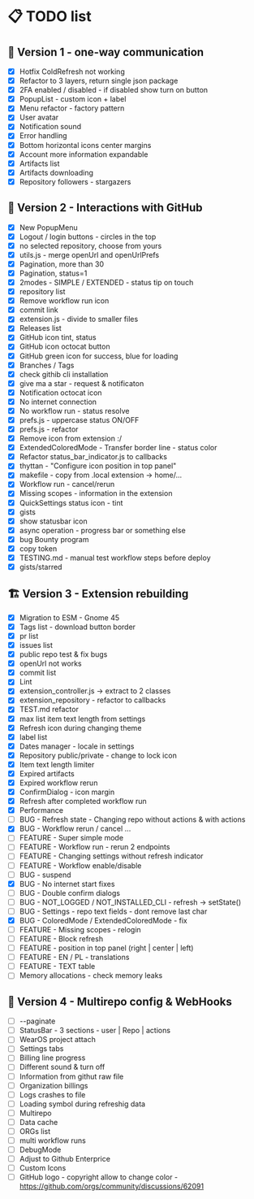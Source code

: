 # 📋 TODO list

## 🚀 Version 1 - one-way communication

- [x] Hotfix ColdRefresh not working
- [x] Refactor to 3 layers, return single json package
- [x] 2FA enabled / disabled - if disabled show turn on button
- [x] PopupList - custom icon + label
- [x] Menu refactor - factory pattern
- [x] User avatar
- [x] Notification sound
- [x] Error handling
- [x] Bottom horizontal icons center margins
- [x] Account more information expandable
- [x] Artifacts list
- [x] Artifacts downloading
- [x] Repository followers - stargazers

## 🌟 Version 2 - Interactions with GitHub
- [x] New PopupMenu
- [x] Logout / login buttons - circles in the top
- [x] no selected repository, choose from yours
- [x] utils.js - merge openUrl and openUrlPrefs
- [x] Pagination, more than 30
- [x] Pagination, status=1
- [x] 2modes - SIMPLE / EXTENDED - status tip on touch
- [x] repository list
- [x] Remove workflow run icon
- [x] commit link
- [x] extension.js - divide to smaller files
- [x] Releases list
- [x] GitHub icon tint, status
- [x] GitHub icon octocat button
- [x] GitHub green icon for success, blue for loading
- [x] Branches / Tags
- [x] check githib cli installation
- [x] give ma a star - request & notificaton
- [x] Notification octocat icon
- [x] No internet connection
- [x] No workflow run - status resolve
- [x] prefs.js - uppercase status ON/OFF
- [x] prefs.js - refactor
- [x] Remove icon from extension :/
- [x] ExtendedColoredMode - Transfer border line - status color
- [x] Refactor status_bar_indicator.js to callbacks
- [x] thyttan - "Configure icon position in top panel"
- [x] makefile - copy from .local extension -> home/...
- [x] Workflow run - cancel/rerun
- [x] Missing scopes - information in the extension
- [x] QuickSettings status icon - tint
- [x] gists
- [x] show statusbar icon
- [x] async operation - progress bar or something else
- [x] bug Bounty program
- [x] copy token
- [x] TESTING.md - manual test workflow steps before deploy
- [x] gists/starred

## 🏗️ Version 3 - Extension rebuilding
- [x] Migration to ESM - Gnome 45
- [x] Tags list - download button border
- [x] pr list
- [x] issues list
- [x] public repo test & fix bugs
- [x] openUrl not works
- [x] commit list
- [x] Lint
- [x] extension_controller.js -> extract to 2 classes
- [x] extension_repository - refactor to callbacks
- [x] TEST.md refactor
- [x] max list item text length from settings
- [x] Refresh icon during changing theme
- [x] label list
- [x] Dates manager - locale in settings
- [x] Repository public/private - change to lock icon
- [x] Item text length limiter
- [x] Expired artifacts
- [x] Expired workflow rerun
- [x] ConfirmDialog - icon margin
- [x] Refresh after completed workflow run
- [x] Performance
- [ ] BUG - Refresh state - Changing repo without actions & with actions
- [x] BUG - Workflow rerun / cancel ...
- [ ] FEATURE - Super simple mode
- [ ] FEATURE - Workflow run - rerun 2 endpoints
- [ ] FEATURE - Changing settings without refresh indicator
- [ ] FEATURE - Workflow enable/disable
- [ ] BUG - suspend
- [x] BUG - No internet start fixes
- [ ] BUG - Double confirm dialogs
- [ ] BUG - NOT_LOGGED / NOT_INSTALLED_CLI - refresh -> setState()
- [ ] BUG - Settings - repo text fields - dont remove last char
- [x] BUG - ColoredMode / ExtendedColoredMode - fix
- [ ] FEATURE - Missing scopes - relogin
- [ ] FEATURE - Block refresh
- [ ] FEATURE - position in top panel (right | center | left)
- [ ] FEATURE - EN / PL - translations
- [ ] FEATURE - TEXT table
- [ ] Memory allocations - check memory leaks

## 🎯 Version 4 - Multirepo config & WebHooks
- [ ] --paginate
- [ ] StatusBar - 3 sections - user | Repo | actions
- [ ] WearOS project attach
- [ ] Settings tabs
- [ ] Billing line progress
- [ ] Different sound & turn off
- [ ] Information from githut raw file
- [ ] Organization billings
- [ ] Logs crashes to file
- [ ] Loading symbol during refreshig data
- [ ] Multirepo
- [ ] Data cache
- [ ] ORGs list
- [ ] multi workflow runs
- [ ] DebugMode
- [ ] Adjust to Github Enterprice
- [ ] Custom Icons
- [ ] GitHub logo - copyright allow to change color - https://github.com/orgs/community/discussions/62091
